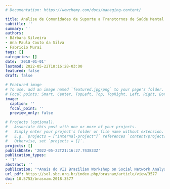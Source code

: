 ```yaml
---
# Documentation: https://wowchemy.com/docs/managing-content/

title: Análise de Comunidades de Suporte a Transtornos de Saúde Mental do Reddit
subtitle: ''
summary: ''
authors:
- Bárbara Silveira
- Ana Paula Couto da Silva
- Fabricio Murai
tags: []
categories: []
date: '2018-01-01'
lastmod: 2022-05-22T18:16:28-03:00
featured: false
draft: false

# Featured image
# To use, add an image named `featured.jpg/png` to your page's folder.
# Focal points: Smart, Center, TopLeft, Top, TopRight, Left, Right, BottomLeft, Bottom, BottomRight.
image:
  caption: ''
  focal_point: ''
  preview_only: false

# Projects (optional).
#   Associate this post with one or more of your projects.
#   Simply enter your project's folder or file name without extension.
#   E.g. `projects = ["internal-project"]` references `content/project/deep-learning/index.md`.
#   Otherwise, set `projects = []`.
projects: []
publishDate: '2022-05-22T21:16:27.743833Z'
publication_types:
- '1'
abstract: ''
publication: '*Anais do VII Brazilian Workshop on Social Network Analysis and Mining*'
url_pdf: https://sol.sbc.org.br/index.php/brasnam/article/view/3577
doi: 10.5753/brasnam.2018.3577
---
```

